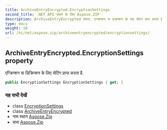 ```yaml
---
title: ArchiveEntryEncrypted.EncryptionSettings
second_title: .NET API संदर्भ के लिए Aspose.ZIP
description: ArchiveEntryEncrypted संपत्त. एन्क्रप्शन य डक्रप्शन के लए सेटंग प्रप्त करत है.
type: docs
weight: 10
url: /hi/net/aspose.zip/archiveentryencrypted/encryptionsettings/
---
```

## ArchiveEntryEncrypted.EncryptionSettings property

एन्क्रिप्शन या डिक्रिप्शन के लिए सेटिंग प्राप्त करता है.

```csharp
public EncryptionSettings EncryptionSettings { get; }
```

### यह सभी देखें

* class [EncryptionSettings](../../../aspose.zip.saving/encryptionsettings/)
* class [ArchiveEntryEncrypted](../)
* नाम स्थान [Aspose.Zip](../../archiveentryencrypted/)
* सभा [Aspose.Zip](../../../)


